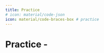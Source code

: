 ```yaml
---
title: Practice
# icon: material/code-json
icon: material/code-braces-box # practice
---
```


 

# Practice - 


